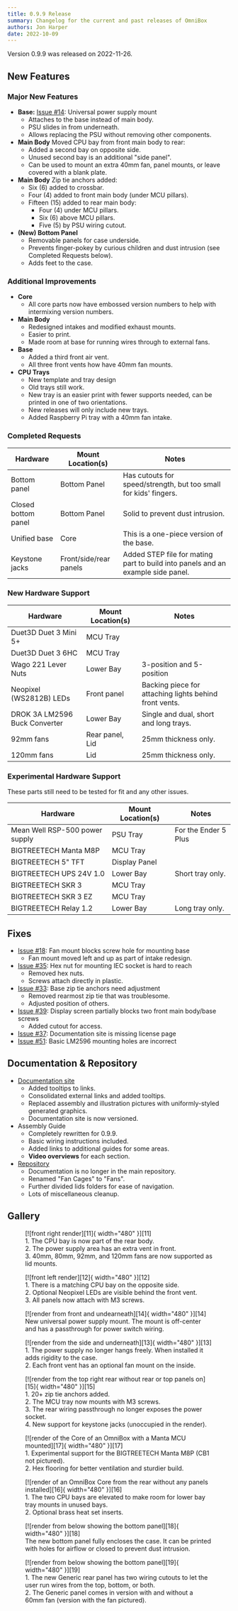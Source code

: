 ```yaml
---
title: 0.9.9 Release
summary: Changelog for the current and past releases of OmniBox
authors: Jon Harper
date: 2022-10-09
---
```


Version 0.9.9 was released on 2022-11-26.

## New Features

### Major New Features

- **Base:** [Issue #14][1]: Universal power supply mount
    - Attaches to the base instead of main body.
    - PSU slides in from underneath.
    - Allows replacing the PSU without removing other components.
- **Main Body** Moved CPU bay from front main body to rear:
    - Added a second bay on opposite side.
    - Unused second bay is an additional "side panel".
    - Can be used to mount an extra 40mm fan, panel mounts, or leave covered with a blank plate.
- **Main Body** Zip tie anchors added:
    - Six (6) added to crossbar.
    - Four (4) added to front main body (under MCU pillars).
    - Fifteen (15) added to rear main body:
        - Four (4) under MCU pillars.
        - Six (6) above MCU pillars.
        - Five (5) by PSU wiring cutout.
- **(New) Bottom Panel** 
    - Removable panels for case underside.
    - Prevents finger-pokey by curious children and dust intrusion (see Completed Requests below).
    - Adds feet to the case.

### Additional Improvements

- **Core** 
    - All core parts now have embossed version numbers to help with intermixing version numbers.
- **Main Body**
    - Redesigned intakes and modified exhaust mounts.
    - Easier to print.
    - Made room at base for running wires through to external fans.
- **Base** 
    - Added a third front air vent.
    - All three front vents how have 40mm fan mounts.
- **CPU Trays**
    - New template and tray design
    - Old trays still work.
    - New tray is an easier print with fewer supports needed, can be printed in one of two orientations.
    - New releases will only include new trays.
    - Added Raspberry Pi tray with a 40mm fan intake.

### Completed Requests

| Hardware | Mount Location(s) | Notes |
|----------|-------------------|-------|
| Bottom panel | Bottom Panel | Has cutouts for speed/strength, but too small for kids' fingers. |
| Closed bottom panel | Bottom Panel | Solid to prevent dust intrusion. |
| Unified base | Core | This is a one-piece version of the base. |
| Keystone jacks | Front/side/rear panels | Added STEP file for mating part to build into panels and an example side panel. |

### New Hardware Support

| Hardware                          | Mount Location(s) | Notes |
|-----------------------------------|-------------------|-------|
| Duet3D Duet 3 Mini 5+             | MCU Tray          | |
| Duet3D Duet 3 6HC                 | MCU Tray          | |
| Wago 221 Lever Nuts               | Lower Bay         | 3-position and 5-position |
| Neopixel (WS2812B) LEDs           | Front panel       | Backing piece for attaching lights behind front vents. |
| DROK 3A LM2596 Buck Converter     | Lower Bay         | Single and dual, short and long trays. |
| 92mm fans                         | Rear panel, Lid   | 25mm thickness only.  |
| 120mm fans                        | Lid               | 25mm thickness only.  |

### Experimental Hardware Support

These parts still need to be tested for fit and any other issues.

| Hardware                          | Mount Location(s) | Notes                 |
|-----------------------------------|-------------------|-----------------------|
| Mean Well RSP-500 power supply    | PSU Tray          | For the Ender 5 Plus  |
| BIGTREETECH Manta M8P             | MCU Tray          |                       |
| BIGTREETECH 5" TFT                | Display Panel     |                       |
| BIGTREETECH UPS 24V 1.0           | Lower Bay         | Short tray only.      |
| BIGTREETECH SKR 3                 | MCU Tray          |                       |
| BIGTREETECH SKR 3 EZ              | MCU Tray          |                       |
| BIGTREETECH Relay 1.2             | Lower Bay         | Long tray only.       |

## Fixes

- [Issue #18][2]: Fan mount blocks screw hole for mounting base
    - Fan mount moved left and up as part of intake redesign.
- [Issue #35][3]: Hex nut for mounting IEC socket is hard to reach
    - Removed hex nuts.
    - Screws attach directly in plastic.
- [Issue #33][4]: Base zip tie anchors need adjustment
    - Removed rearmost zip tie that was troublesome.
    - Adjusted position of others.
- [Issue #39][5]: Display screen partially blocks two front main body/base screws
    - Added cutout for access.
- [Issue #37][6]: Documentation site is missing license page
- [Issue #51][7]: Basic LM2596 mounting holes are incorrect

## Documentation & Repository

- [Documentation site](https://jon-harper.github.io/OmniBox)
    - Added tooltips to links.
    - Consolidated external links and added tooltips.
    - Replaced assembly and illustration pictures with uniformly-styled generated graphics.
    - Documentation site is now versioned.
- Assembly Guide
    - Completely rewritten for 0.9.9.
    - Basic wiring instructions included.
    - Added links to additional guides for some areas.
    - **Video overviews** for each section.
- [Repository](https://github.com/jon-harper/OmniBox)
    - Documentation is no longer in the main repository.
    - Renamed "Fan Cages" to "Fans".
    - Further divided lids folders for ease of navigation.
    - Lots of miscellaneous cleanup.
## Gallery

<figure markdown>
  [![front right render][11]{ width="480" }][11]
  <figcaption>1. The CPU bay is now part of the rear body.<br>2. The power supply area has an extra vent in front.<br>3. 40mm, 80mm, 92mm, and 120mm fans are now supported as lid mounts.</figcaption>
</figure>

<figure markdown>
  [![front left render][12]{ width="480" }][12]
  <figcaption>1. There is a matching CPU bay on the opposite side.<br>2. Optional Neopixel LEDs are visible behind the front vent.<br>3. All panels now attach with M3 screws.</figcaption>
</figure>

<figure markdown>
  [![render from front and undearneath][14]{ width="480" }][14]
  <figcaption>New universal power supply mount. The mount is off-center and has a passthrough for power switch wiring.</figcaption>
</figure>

<figure markdown>
  [![render from the side and underneath][13]{ width="480" }][13]
  <figcaption>1. The power supply no longer hangs freely. When installed it adds rigidity to the case.<br>2. Each front vent has an optional fan mount on the inside.</figcaption>
</figure>

<figure markdown>
  [![render from the top right rear without rear or top panels on][15]{ width="480" }][15]
  <figcaption>1. 20+ zip tie anchors added.<br>2. The MCU tray now mounts with M3 screws.<br>3. The rear wiring passthrough no longer exposes the power socket.<br>4. New support for keystone jacks (unoccupied in the render).</figcaption>
</figure>

<figure markdown>
  [![render of the Core of an OmniBox with a Manta MCU mounted][17]{ width="480" }][17]
  <figcaption>1. Experimental support for the BIGTREETECH Manta M8P (CB1 not pictured).<br>2. Hex flooring for better ventilation and sturdier build.</figcaption>
</figure>

<figure markdown>
  [![render of an OmniBox Core from the rear without any panels installed][16]{ width="480" }][16]
  <figcaption>1. The two CPU bays are elevated to make room for lower bay tray mounts in unused bays.<br>2. Optional brass heat set inserts.</figcaption>
</figure>

<figure markdown>
  [![render from below showing the bottom panel][18]{ width="480" }][18]
  <figcaption>The new bottom panel fully encloses the case. It can be printed with holes for airflow or closed to prevent dust intrusion.</figcaption>
</figure>

<figure markdown>
  [![render from below showing the bottom panel][19]{ width="480" }][19]
  <figcaption>1. The new Generic rear panel has two wiring cutouts to let the user run wires from the top, bottom, or both.<br>2. The Generic panel comes in version with and without a 60mm fan (version with the fan pictured).</figcaption>
</figure>

[1]: https://github.com/jon-harper/OmniBox/issues/14
[2]: https://github.com/jon-harper/OmniBox/issues/18
[3]: https://github.com/jon-harper/OmniBox/issues/35
[4]: https://github.com/jon-harper/OmniBox/issues/33
[5]: https://github.com/jon-harper/OmniBox/issues/39
[6]: https://github.com/jon-harper/OmniBox/issues/37
[7]: https://github.com/jon-harper/OmniBox/issues/51

[11]: ../img/gallery/0.9.9/render1.png
[12]: ../img/gallery/0.9.9/render2.png
[13]: ../img/gallery/0.9.9/render3.png
[14]: ../img/gallery/0.9.9/render4.png
[15]: ../img/gallery/0.9.9/render5.png
[16]: ../img/gallery/0.9.9/render6.png
[17]: ../img/gallery/0.9.9/render7.png
[18]: ../img/gallery/0.9.9/render8.png
[19]: ../img/gallery/0.9.9/render9.png